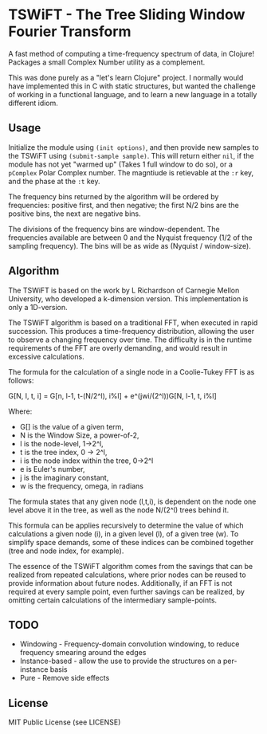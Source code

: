 # TSWiFT - The Tree Sliding Window Fourier Transform

A fast method of computing a time-frequency spectrum of data, in Clojure!
Packages a small Complex Number utility  as a complement.

This was done purely as a "let's learn Clojure" project. I normally would
have implemented this in C with static structures, but wanted the challenge
of working in a functional language, and to learn a new language in a totally
different idiom.

## Usage
Initialize the module using `(init options)`, and then provide new samples
to the TSWiFT using `(submit-sample sample)`. This will return either `nil`,
if the module has not yet "warmed up" (Takes 1 full window to do so), or
a `pComplex` Polar Complex number. The magntiude is retievable at the `:r`
key, and the phase at the `:t` key.

The frequency bins returned by the algorithm will be ordered by frequencies:
positive first, and then negative; the first N/2 bins are the positive bins,
the next are negative bins.

The divisions of the frequency bins are window-dependent. The frequencies
available are between 0 and the Nyquist frequency (1/2 of the sampling frequency).
The bins will be as wide as (Nyquist / window-size).

## Algorithm
The TSWiFT is based on the work by L Richardson of Carnegie Mellon University,
who developed a k-dimension version. This implementation is only a 1D-version.

The TSWiFT algorithm is based on a traditional FFT, when executed in rapid
succession. This produces a time-frequency distribution, allowing the user
to observe a changing frequency over time. The difficulty is in the runtime
requirements of the FFT are overly demanding, and would result in excessive
calculations.

The formula for the calculation of a single node in a Coolie-Tukey FFT
is as follows:

G[N, l, t, i] = G[n, l-1, t-(N/2^l), i%l] + e^(jwi/(2^l))G[N, l-1, t, i%l]

Where:

* G[] is the  value of a given term,
* N is the Window Size, a power-of-2,
* l is the node-level, 1->2^l,
* t is the tree index, 0 -> 2^l,
* i is the node index within the tree, 0->2^l
* e is Euler's number,
* j is the imaginary constant,
* w is the frequency, omega, in radians

The formula states that any given node (l,t,i), is dependent on the node one level above it
in the tree, as well as the node N/(2^l) trees behind it.

This formula can be applies recursively to determine the value of which calculations
a given node (i), in a given level (l), of a given tree (w). To simplify space demands,
some of these indices can be combined together (tree and node index, for example).

The essence of the TSWiFT algorithm  comes from the savings that can be realized from
repeated calculations, where prior nodes can be reused to provide information about
future nodes. Additionally, if an FFT is not required at every sample point,
even further savings can be realized, by omitting certain calculations of the
intermediary sample-points.

## TODO
* Windowing - Frequency-domain convolution windowing, to reduce frequency smearing around the edges
* Instance-based - allow the use to provide the structures on a per-instance basis
* Pure - Remove side effects

## License
MIT Public License (see LICENSE)

